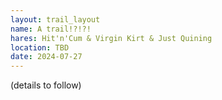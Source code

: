 ```yaml
---
layout: trail_layout
name: A trail!?!?!
hares: Hit'n'Cum & Virgin Kirt & Just Quining
location: TBD
date: 2024-07-27
---
```


(details to follow)
